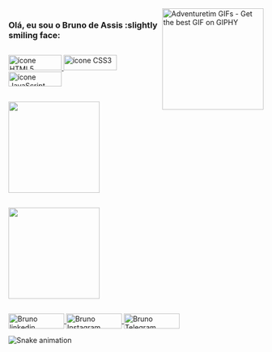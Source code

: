 <img align="right" src="https://media2.giphy.com/media/v9SiXoqnirrPD422uI/200w.gif?cid=82a1493bh5kh2z20hho0o9vepq96b64hah1miisquv5tcmc8&rid=200w.gif&ct=g" alt="Adventuretim GIFs - Get the best GIF on GIPHY" data-noaft="1" style="width: 200px; height: 200px; margin: 0px;">

### Olá, eu sou o Bruno de Assis :slightly smiling face:

 ##
 
<div>
  <a href="https://dev.to/envoy_/150-badges-for-github-pnk" target="_blank">
  <img width="105" height="30" src="https://img.shields.io/badge/HTML5-E34F26?style=for-the-badge&logo=html5&logoColor=white" alt="ícone HTML5">
  </a>

  <a href="https://dev.to/envoy_/150-badges-for-github-pnk" target="_blank">
  <img width="105" height="30" src="https://img.shields.io/badge/CSS3-1572B6?style=for-the-badge&logo=css3&logoColor=white" alt="ícone CSS3"/>
  </a>
  
  <a href="https://dev.to/envoy_/150-badges-for-github-pnk" target="_blank">
 <img width="105" height="29" src="https://img.shields.io/badge/JavaScript-F7DF1E?style=for-the-badge&logo=javascript&logoColor=black" alt="ícone JavaScript">
</a>
</div>

  ##

<div>
   <a href="https://github.com/Assyss">
    <img align="center" height="180em" src="https://github-readme-stats.vercel.app/api?username=Assyss&show_icons=true&theme=graywhite&include_all_commits=true&count_private=true"/>
     </a>
</div>

##

<div>
   <a href="https://github.com/Assyss">
    <img align="center" height="180em" src="https://github-readme-stats.vercel.app/api/top-langs/?username=Assyss&layout=compact&theme=graywhite"/>
  </a>
</div> 

  ##

<div>
  
  <a href="https://www.linkedin.com/in/bruno-de-assis-pereira-7a411219a/" target="_blank">
    <img align="center" alt="Bruno linkedin" height="30" width="110" src="https://img.shields.io/badge/LinkedIn-0077B5?style=for-the-badge&logo=linkedin&logoColor=white" style="max-with: 90%";> 
  </a>

   
  <a href="https://www.instagram.com/assyszz/" target="_blank">
    <img align="center" alt="Bruno Instagram" height="30" width="110" src="https://img.shields.io/badge/Instagram-E4405F?style=for-the-badge&logo=instagram&logoColor=white"style="max-with: 90%";> 
  </a>
  
 
  <a href="https://t.me/Brunastic">
    <img align="center" alt="Bruno Telegram" height="30" width="110" src="https://img.shields.io/badge/Telegram-2CA5E0?style=for-the-badge&logo=telegram&logoColor=white">
  </a>

  ![Snake animation](https://github.com/Brunastico/Brunastico/blob/output/github-contribution-grid-snake.svg)
  
 </div>
